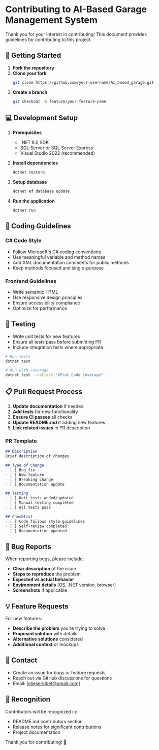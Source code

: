 ﻿# Contributing to AI-Based Garage Management System

Thank you for your interest in contributing! This document provides guidelines for contributing to this project.

## 🚀 Getting Started

1. **Fork the repository**
2. **Clone your fork**
   ```bash
   git clone https://github.com/your-username/AI_based_garage.git
   ```
3. **Create a branch**
   ```bash
   git checkout -b feature/your-feature-name
   ```

## 💻 Development Setup

1. **Prerequisites**
   - .NET 8.0 SDK
   - SQL Server or SQL Server Express
   - Visual Studio 2022 (recommended)

2. **Install dependencies**
   ```bash
   dotnet restore
   ```

3. **Setup database**
   ```bash
   dotnet ef database update
   ```

4. **Run the application**
   ```bash
   dotnet run
   ```

## 📝 Coding Guidelines

### C# Code Style
- Follow Microsoft's C# coding conventions
- Use meaningful variable and method names
- Add XML documentation comments for public methods
- Keep methods focused and single-purpose

### Frontend Guidelines
- Write semantic HTML
- Use responsive design principles
- Ensure accessibility compliance
- Optimize for performance

## 🧪 Testing

- Write unit tests for new features
- Ensure all tests pass before submitting PR
- Include integration tests where appropriate

```bash
# Run tests
dotnet test

# Run with coverage
dotnet test --collect:"XPlat Code Coverage"
```

## 📋 Pull Request Process

1. **Update documentation** if needed
2. **Add tests** for new functionality
3. **Ensure CI passes** all checks
4. **Update README.md** if adding new features
5. **Link related issues** in PR description

### PR Template
```markdown
## Description
Brief description of changes

## Type of Change
- [ ] Bug fix
- [ ] New feature
- [ ] Breaking change
- [ ] Documentation update

## Testing
- [ ] Unit tests added/updated
- [ ] Manual testing completed
- [ ] All tests pass

## Checklist
- [ ] Code follows style guidelines
- [ ] Self-review completed
- [ ] Documentation updated
```

## 🐛 Bug Reports

When reporting bugs, please include:
- **Clear description** of the issue
- **Steps to reproduce** the problem
- **Expected vs actual behavior**
- **Environment details** (OS, .NET version, browser)
- **Screenshots** if applicable

## 💡 Feature Requests

For new features:
- **Describe the problem** you're trying to solve
- **Proposed solution** with details
- **Alternative solutions** considered
- **Additional context** or mockups

## 📧 Contact

- Create an issue for bugs or feature requests
- Reach out via GitHub discussions for questions
- Email: [elieserkibet@gmail.com]

## 🙏 Recognition

Contributors will be recognized in:
- README.md contributors section
- Release notes for significant contributions
- Project documentation

Thank you for contributing! 🎉